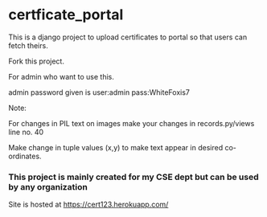# certficate_portal
This is a django project to upload certificates to portal so that users can fetch theirs.

Fork this project.

For admin who want to use this. 

admin password given is user:admin   pass:WhiteFoxis7

Note:

For changes in PIL text on images make your changes in records.py/views line no. 40

Make change in tuple values (x,y) to make text appear in desired co-ordinates.

<h3>This project is mainly created for my CSE dept but can be used by any organization</h3>

Site is hosted at https://cert123.herokuapp.com/
